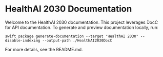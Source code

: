 # HealthAI 2030 Documentation

Welcome to the HealthAI 2030 documentation. This project leverages DocC for API documentation. To generate and preview documentation locally, run:

```
swift package generate-documentation --target "HealthAI 2030" --disable-indexing --output-path ./HealthAI2030DocC
```

For more details, see the README.md.
